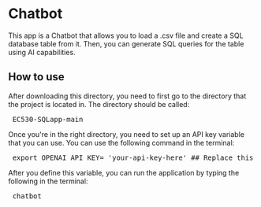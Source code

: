 # Chatbot
This app is a Chatbot that allows you to load a .csv file and create a SQL database table from it. Then, you can generate SQL queries for the table using AI capabilities. 

## How to use
After downloading this directory, you need to first go to the directory that the project is located in. The directory should be called:
<pre lang="markdown"> EC530-SQLapp-main </pre>
Once you're in the right directory, you need to set up an API key variable that you can use. You can use the following command in the terminal:
<pre lang="python"> export OPENAI_API_KEY= 'your-api-key-here' ## Replace this with the API key </pre>
After you define this variable, you can run the application by typing the following in the terminal:
<pre lang="markdown"> chatbot </pre>
